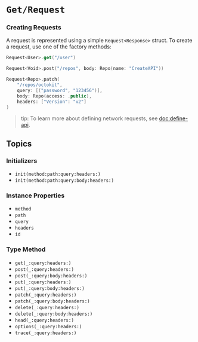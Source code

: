 # ``Get/Request``

### Creating Requests

A request is represented using a simple `Request<Response>` struct. To create a request, use one of the factory methods:

```swift
Request<User>.get("/user")

Request<Void>.post("/repos", body: Repo(name: "CreateAPI"))

Request<Repo>.patch(
    "/repos/octokit",
    query: [("password", "123456")],
    body: Repo(access: .public),
    headers: ["Version": "v2"]
)
```

> tip: To learn more about defining network requests, see <doc:define-api>.

## Topics

### Initializers

- ``init(method:path:query:headers:)``
- ``init(method:path:query:body:headers:)``

### Instance Properties

- ``method``
- ``path``
- ``query``
- ``headers``
- ``id``

### Type Method

- ``get(_:query:headers:)``
- ``post(_:query:headers:)``
- ``post(_:query:body:headers:)``
- ``put(_:query:headers:)``
- ``put(_:query:body:headers:)``
- ``patch(_:query:headers:)``
- ``patch(_:query:body:headers:)``
- ``delete(_:query:headers:)``
- ``delete(_:query:body:headers:)``
- ``head(_:query:headers:)``
- ``options(_:query:headers:)``
- ``trace(_:query:headers:)``
